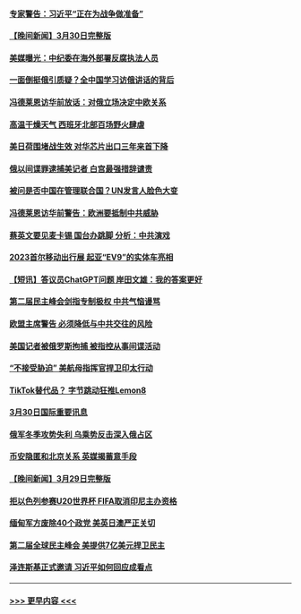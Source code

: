 #### [专家警告：习近平“正在为战争做准备”](../pages/prog202/a103680127.md?t=03311244) 
#### [【晚间新闻】3月30日完整版](../pages/prog202/a103680062.md?t=03311244) 
#### [美媒曝光：中纪委在海外部署反腐执法人员](../pages/prog202/a103680070.md?t=03311244) 
#### [一面倒挺俄引质疑？全中国学习访俄讲话的背后](../pages/prog202/a103680073.md?t=03311244) 
#### [冯德莱恩访华前放话：对俄立场决定中欧关系](../pages/prog202/a103679965.md?t=03311244) 
#### [高温干燥天气 西班牙北部百场野火肆虐](../pages/prog202/a103679958.md?t=03311244) 
#### [美日荷围堵战生效 对华芯片出口三年来首下降](../pages/prog202/a103679957.md?t=03311244) 
#### [俄以间谍罪逮捕美记者 白宫最强措辞谴责](../pages/prog202/a103679955.md?t=03311244) 
#### [被问是否中国在管理联合国？UN发言人脸色大变](../pages/prog202/a103679877.md?t=03311244) 
#### [冯德莱恩访华前警告：欧洲要抵制中共威胁](../pages/prog202/a103679802.md?t=03311244) 
#### [蔡英文要见麦卡锡 国台办跳脚 分析：中共演戏](../pages/prog202/a103679806.md?t=03311244) 
#### [2023首尔移动出行展 起亚“EV9”的实体车亮相](../pages/prog202/a103679808.md?t=03311244) 
#### [【短讯】答议员ChatGPT问题 岸田文雄：我的答案更好](../pages/prog202/a103679803.md?t=03311244) 
#### [第二届民主峰会剑指专制极权 中共气恼谩骂](../pages/prog202/a103679760.md?t=03311244) 
#### [欧盟主席警告 必须降低与中共交往的风险](../pages/prog202/a103679686.md?t=03311244) 
#### [美国记者被俄罗斯拘捕 被指控从事间谍活动](../pages/prog202/a103679543.md?t=03311244) 
#### [“不接受胁迫” 美航母指挥官捍卫印太行动](../pages/prog202/a103679547.md?t=03311244) 
#### [TikTok替代品？ 字节跳动狂推Lemon8](../pages/prog202/a103679551.md?t=03311244) 
#### [3月30日国际重要讯息](../pages/prog202/a103679536.md?t=03311244) 
#### [俄军冬季攻势失利 乌乘势反击深入俄占区](../pages/prog202/a103679433.md?t=03311244) 
#### [币安隐匿和北京关系 英媒揭蓄意手段](../pages/prog202/a103679417.md?t=03311244) 
#### [【晚间新闻】3月29日完整版](../pages/prog202/a103679337.md?t=03311244) 
#### [拒以色列参赛U20世界杯 FIFA取消印尼主办资格](../pages/prog202/a103679353.md?t=03311244) 
#### [缅甸军方废除40个政党 美英日澳严正关切](../pages/prog202/a103679325.md?t=03311244) 
#### [第二届全球民主峰会 美提供7亿美元捍卫民主](../pages/prog202/a103679188.md?t=03311244) 
#### [泽连斯基正式邀请 习近平如何回应成看点](../pages/prog202/a103679190.md?t=03311244) 

----
#### [ >>> 更早内容 <<< ](../indexes/prog202-earlier.md)
